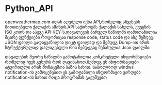 # Python_API

openweathermap.com-იდან აღებული იქნა API,რომელიც აჩვენებს მითითებული ქალაქის ამინდს.API საჭიროებს ქალაქის სახელს, ქვეყნის ISO კოდს და ასევე API KEY-ს.დავალევის პირველ ნაწილში დამოთანილია მცირე ფუნქციები როგორიცაა 
response code, status code და ასე შემდეგ. JSON ფაილი გადაყვანილია დიცტ ფაილად და შემდეგ Dump-ით არის სტრუქტურულად დალაგებული რის შემდეგაც შენახულია Json ფაილში.

დავალების მეორე ნაწილში გამოტანილია კონკრეტული ინფორმაციები რომელიც ჩვენ გვსურს რომ დავინახოთ.შემდეგ ეს ინფორმაციები ატვირთული არის მონაცემთა ბაზის სახით. საბოლოოდ windws notification-ის გამოყენებით ეს
გამოტანილი ინფორმაცია ვარდება notification-ის სახით როცა პროგრამას გავუშვებთ 
